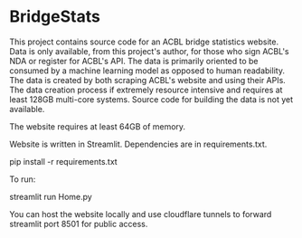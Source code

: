 # BridgeStats

This project contains source code for an ACBL bridge statistics website. Data is only available, from this project's author, for those who sign ACBL's NDA or register for ACBL's API. The data is primarily oriented to be consumed by a machine learning model as opposed to human readability. The data is created by both scraping ACBL's website and using their APIs. The data creation process if extremely resource intensive and requires at least 128GB multi-core systems. Source code for building the data is not yet available.

The website requires at least 64GB of memory.

Website is written in Streamlit. Dependencies are in requirements.txt.

pip install -r requirements.txt

To run:

streamlit run Home.py

You can host the website locally and use cloudflare tunnels to forward streamlit port 8501 for public access.

